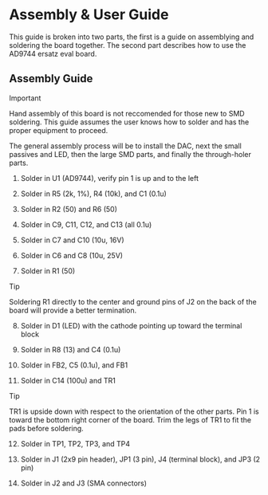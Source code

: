 # Assembly & User Guide

This guide is broken into two parts, the first is a guide on assemblying and soldering the board together. The second part describes how to use the AD9744 ersatz eval board.

## Assembly Guide

> [!IMPORTANT]
> Hand assembly of this board is not reccomended for those new to SMD soldering. This guide assumes the user knows how to solder and has the proper equipment to proceed.

The general assembly process will be to install the DAC, next the small passives and LED, then the large SMD parts, and finally the through-holer parts.

  1. Solder in U1 (AD9744), verify pin 1 is up and to the left

  2. Solder in R5 (2k, 1%), R4 (10k), and C1 (0.1u)

  3. Solder in R2 (50) and R6 (50)

  4. Solder in C9, C11, C12, and C13 (all 0.1u)

  5. Solder in C7 and C10 (10u, 16V)

  6. Solder in C6 and C8 (10u, 25V)

  7. Solder in R1 (50)

  >[!TIP]
  > Soldering R1 directly to the center and ground pins of J2 on the back of the board will provide a better termination.

  8. Solder in D1 (LED) with the cathode pointing up toward the terminal block

  9. Solder in R8 (13) and C4 (0.1u)

  10. Solder in FB2, C5 (0.1u), and FB1

  11. Solder in C14 (100u) and TR1

  >[!TIP]
  > TR1 is upside down with respect to the orientation of the other parts. Pin 1 is toward the bottom right corner of the board.
  > Trim the legs of TR1 to fit the pads before soldering.

  12. Solder in TP1, TP2, TP3, and TP4

  13. Solder in J1 (2x9 pin header), JP1 (3 pin), J4 (terminal block), and JP3 (2 pin)

  14. Solder in J2 and J3 (SMA connectors)
